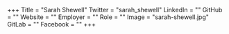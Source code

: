 +++
Title = "Sarah Shewell"
Twitter = "sarah_shewell"
LinkedIn = ""
GitHub = ""
Website = ""
Employer = ""
Role = ""
Image = "sarah-shewell.jpg"
GitLab = ""
Facebook = ""
+++
